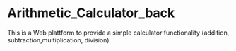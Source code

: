 # Arithmetic_Calculator_back
This is a Web plattform to provide a simple calculator functionality (addition, subtraction,multiplication, division)

